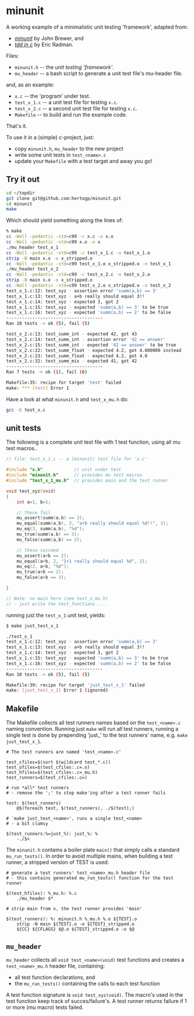 # minunit

A working example of a minimalistic unit testing 'framework', adapted from:
- [*minunit*](http://www.jera.com/techinfo/jtns/jtn003.html) by John Brewer, and
- [*tdd in c*](http://eradman.com/posts/tdd-in-c.html) by Eric Radman.

Files:
- `minunit.h` -- the _unit testing 'framework'_.
- `mu_header` -- a bash script to generate a unit test file's mu-header file.

and, as an example:
- `x.c`        -- the 'program' under test.
- `test_x_1.c` -- a unit test file for testing `x.c`.
- `test_x_2.c` -- a second unit test file for testing `x.c`.
- `Makefile`   -- to build and run the example code.

That's it.

To use it in a (simple) c-project, just:
- copy `minunit.h`,  `mu_header` to the new project
- write some unit tests in `test_<name>.c`
- update your `Makefile` with a test target
and away you go!


## Try it out

```bash
cd ~/topdir
git clone git@github.com:hertogp/minunit.git
cd minunit
make
```

Which should yield something along the lines of:

``` bash
% make
cc -Wall -pedantic -std=c99 -c x.c -o x.o
cc -Wall -pedantic -std=c99 x.o -o x
./mu_header test_x_1
cc -Wall -pedantic -std=c99 -c test_x_1.c -o test_x_1.o
strip -N main x.o -o x_stripped.o
cc -Wall -pedantic -std=c99 test_x_1.o x_stripped.o -o test_x_1
./mu_header test_x_2
cc -Wall -pedantic -std=c99 -c test_x_2.c -o test_x_2.o
strip -N main x.o -o x_stripped.o
cc -Wall -pedantic -std=c99 test_x_2.o x_stripped.o -o test_x_2
test_x_1.c:12: test_xyz - assertion error 'summ(a,b) == 3'
test_x_1.c:13: test_xyz - a+b really should equal 3!!
test_x_1.c:14: test_xyz - expected 3, got 2
test_x_1.c:15: test_xyz - expected 'summ(a,b) == 3' to be true
test_x_1.c:16: test_xyz - expected 'summ(a,b) == 2' to be false
-------------------------------------
Ran 10 tests -> ok (5), fail (5)

test_x_2.c:13: test_summ_int - expected 42, got 43
test_x_2.c:14: test_summ_int - assertion error '42 == answer'
test_x_2.c:15: test_summ_int - expected '42 == answer' to be true
test_x_2.c:22: test_summ_float - expected 4.2, got 4.000000 instead
test_x_2.c:23: test_summ_float - expected 4.2, got 4.0
test_x_2.c:32: test_summ_mix - expected 41, got 42
-------------------------------------
Ran 7 tests -> ok (1), fail (6)

Makefile:35: recipe for target 'test' failed
make: *** [test] Error 1
```

Have a look at what `minunit.h` and `test_x_mu.h` do:

```bash
gcc -E test_x.c
```

## unit tests

The following is a complete unit test file with 1 test function, using
all mu test macros..

```c
// file: test_x_1.c -- a (minunit) test file for 'x.c'

#include "x.h"            // unit under test
#include "minunit.h"      // provides mu test macros
#include "test_x_1_mu.h"  // provides main and the test runner

void test_xyz(void)
{
    int a=1, b=1;

    // these fail
    mu_assert(summ(a,b) == 3);
    mu_equal(summ(a,b), 3, "a+b really should equal %d!!", 3);
    mu_eq(3, summ(a,b), "%d");
    mu_true(summ(a,b) == 3);
    mu_false(summ(a,b) == 2);

    // these succeed
    mu_assert(a+b == 2);
    mu_equal(a+b, 2, "1+1 really should equal %d", 2);
    mu_eq(2, a+b, "%d");
    mu_true(a+b == 2);
    mu_false(a+b == 3);

}

// Note: no main here (see test_x_mu.h)
// - just write the test_functions ...
```

running just the `test_x_1` unit test, yields:

```bash
$ make just_test_x_1

./test_x_1
test_x_1.c:12: test_xyz - assertion error 'summ(a,b) == 3'
test_x_1.c:13: test_xyz - a+b really should equal 3!!
test_x_1.c:14: test_xyz - expected 3, got 2
test_x_1.c:15: test_xyz - expected 'summ(a,b) == 3' to be true
test_x_1.c:16: test_xyz - expected 'summ(a,b) == 2' to be false
-------------------------------------
Ran 10 tests -> ok (5), fail (5)

Makefile:39: recipe for target 'just_test_x_1' failed
make: [just_test_x_1] Error 1 (ignored)
```

## Makefile

The Makefile collects all test runners names based on the `test_<name>.c`
naming convention.  Running just `make` will run all test runners, running
a single test is done by prepending 'just\_' to the test runners' name, e.g.
`make just_test_x_1`.


```make
# The test runners are named 'test_<name>.c'

test_cfiles=$(sort $(wildcard test_*.c))
test_ofiles=$(test_cfiles:.c=.o)
test_hfiles=$(test_cfiles:.c=_mu.h)
test_runners=$(test_cfiles:.c=)

# run *all* test runners
# - remove the ';' to stop make'ing after a test runner fails

test: $(test_runners)
	@$(foreach test, $(test_runners), ./$(test);)

# `make just_test_<name>', runs a single test_<name>
# - a bit clumsy

$(test_runners:%=just_%): just_%: %
	-./$<
```

The `minunit.h` contains a boiler plate `main()` that simply calls a standard
`mu_run_tests()`.  In order to avoid multiple mains, when building a test
runner, a stripped version of TEST is used:

```make
# generate a test runners' test_<name>_mu.h header file
# - this contains generated mu_run_tests() function for the test runner

$(test_hfiles): %_mu.h: %.c
	./mu_header $*

# strip main from x, the test runner provides 'main'

$(test_runners): %: minunit.h %_mu.h %.o ${TEST}.o
	strip -N main ${TEST}.o -o ${TEST}_stripped.o
	${CC} ${CFLAGS} $@.o ${TEST}_stripped.o -o $@
```

## `mu_header`

`mu_header` collects all `void test_<name>(void)` test functions and creates
a `test_<name>_mu.h` header file, containing:
- all test function declarations, and
- the `mu_run_tests()` containing the calls to each test function

A test function signature is `void test_xyz(void)`.  The macro's used in the
test function keep track of succes/failure's.  A test runner returns failure
if 1 or more (mu macro) tests failed.
